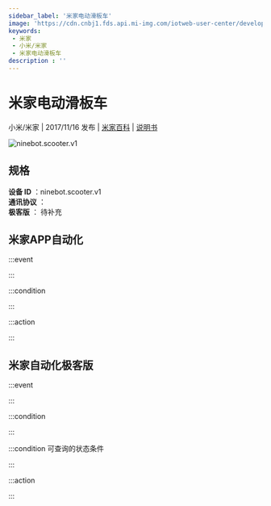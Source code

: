 ```yaml
---
sidebar_label: '米家电动滑板车'
image: 'https://cdn.cnbj1.fds.api.mi-img.com/iotweb-user-center/developer_1679047512566leCWVipa.png?GalaxyAccessKeyId=AKVGLQWBOVIRQ3XLEW&Expires=9223372036854775807&Signature=4dzvw5JrOwRcEGFZz7dZW15hT3s='
keywords: 
 - 米家
 - 小米/米家
 - 米家电动滑板车
description : ''
---
```

# 米家电动滑板车

小米/米家 | 2017/11/16 发布 | [米家百科](https://home.mi.com/webapp/content/baike/product/index.html?model=ninebot.scooter.v1) | [说明书](https://home.mi.com/views/introduction.html?model=ninebot.scooter.v1&region=cn)

![ninebot.scooter.v1](https://cdn.cnbj1.fds.api.mi-img.com/iotweb-user-center/developer_1679047512566leCWVipa.png?GalaxyAccessKeyId=AKVGLQWBOVIRQ3XLEW&Expires=9223372036854775807&Signature=4dzvw5JrOwRcEGFZz7dZW15hT3s=)

## 规格  
> 
**设备 ID** ：ninebot.scooter.v1  
**通讯协议** ：  
**极客版**  ： 待补充 


## 米家APP自动化  

:::event  

:::

:::condition  

:::

:::action   

:::

## 米家自动化极客版  

:::event  

:::

:::condition  

:::

:::condition 可查询的状态条件  

:::

:::action  

:::

        
